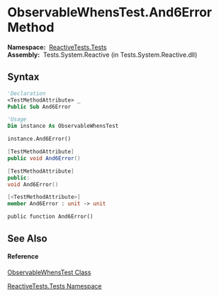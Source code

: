 # ObservableWhensTest.And6Error Method

**Namespace:**  [ReactiveTests.Tests](ReactiveTests.Tests\ReactiveTests.Tests.md)  
**Assembly:**  Tests.System.Reactive (in Tests.System.Reactive.dll)

## Syntax

```vb
'Declaration
<TestMethodAttribute> _
Public Sub And6Error
```

```vb
'Usage
Dim instance As ObservableWhensTest

instance.And6Error()
```

```csharp
[TestMethodAttribute]
public void And6Error()
```

```c++
[TestMethodAttribute]
public:
void And6Error()
```

```fsharp
[<TestMethodAttribute>]
member And6Error : unit -> unit 
```

```jscript
public function And6Error()
```

## See Also

#### Reference

[ObservableWhensTest Class](ObservableWhensTest\ObservableWhensTest.md)

[ReactiveTests.Tests Namespace](ReactiveTests.Tests\ReactiveTests.Tests.md)




